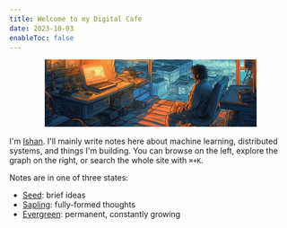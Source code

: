 ```yaml
---
title: Welcome to my Digital Cafe
date: 2023-10-03
enableToc: false
---
```

<p align="center" width="100%">
    <img width="75%" src="assets/cyberpunk.jpeg">
</p>

I'm [Ishan](https://ishanshah.me). I'll mainly write notes here about machine learning, distributed systems, and things I'm building. You can browse on the left, explore the graph on the right, or search the whole site with `⌘+K`.

Notes are in one of three states:
- [Seed](seed): brief ideas
- [Sapling](sapling): fully-formed thoughts
- [Evergreen](evergreen): permanent, constantly growing
